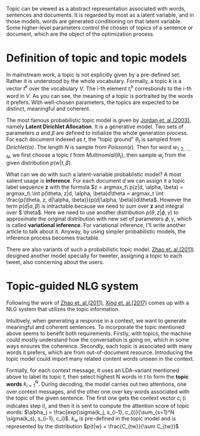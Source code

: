 Topic can be viewed as a abstract representation associated with words, sentences and documents. It is regarded by most as a latent variable, and in those models, words are generated conditioning on that latent variable. Some higher-level parameters control the chosen of topics of a sentence or document, which are the object of the optimization process.

# Definition of topic and topic models

In mainstream work, a topic is not explicitly given by a pre-defined set. Rather it is understood by the whole vocabulary. Formally, a topic *k* is a vector $t^k$ over the vocabulary *V*. The i-th element $t_i^k$ corresbonds to the i-th word in *V*. As you can see, the meaning of a topic is portraited by the words it prefers. With well-chosen parameters, the topics are expected to be distinct, meaningful and coherent.

The most famous probabilistic topic model is given by [Jordan et. al.(2003)](http://www.jmlr.org/papers/v3/blei03a.html), namely **Latent Dirichlet Allocation**. It is a generative model. Two sets of parameters $\alpha$ and $\beta$ are defined to initialize the whole generation process. For each document indexed as *t*, the "topic ground" $\theta_t$ is sampled from *Dirichlet($\alpha$)*. The length *N* is sample from $Poisson(\epsilon)$. Then for word $w_{1, 2,..., N}$, we first choose a topic *t* from $Multinomial(\theta_t)$, then sample $w_i$ from the given distribution $p(w|t, \beta)$.

What can we do with such a latent-variable probablistic model? A most salient usage is **inference**. For each document *d* we can assign it a topic label sequence **z** with the formula $z = argmax_t\ p(z|d, \alpha, \beta) = argmax_t\ \int p(\theta, z|d, \alpha, \beta)d\theta = argmax_t \int \frac{p(\theta, z, d|\alpha, \beta)}{p(d|\alpha, \beta)}d\theta$. However the term $p(d|\alpha, \beta)$ is intractable because we need to sum over **z** and integral over $ \theta$. Here we need to use another distribution $p(\theta, z|\phi, \gamma)$ to approximate the original distribution with new set of parameters $\phi, \gamma$, which is called **variational inference**. For variational inference, I'll write another article to talk about it. Anyway, by using simpler probabilistic models, the inference process becomes tractable.

There are also variants of such a probabilistic topic model. [Zhao et. al.(2011)](https://ink.library.smu.edu.sg/cgi/viewcontent.cgi?article=2374&context=sis_research) designed another model specially for tweeter, assigning a topic to each tweet, also concerning about the users.

# Topic-guided NLG system

Following the work of [Zhao et. al.(2011)](https://ink.library.smu.edu.sg/cgi/viewcontent.cgi?article=2374&context=sis_research), [Xing et. al.(2017)](https://arxiv.org/abs/1606.08340) comes up with a NLG system that utilizes the topic information. 

Intuitively, when generating a response in a context, we want to generate meaningful and coherent sentences. To incorporate the topic mentioned above seems to benefit both requirements. Firstly, with topics, the machine could mostly understand how the conversation is going on, which in some ways ensures the coherence. Secondly, each topic is associated with many words it prefers, which are from out-of-document resource. Introducing the topic model could import many related content words unseen in the context.

Formally, for each context message, it uses an LDA-variant mentioned above to label its topic *t*, then select highest N words in *t* to form the **topic words** $k_{i=1}^N$. During decoding, the model carries out two attentions, one over context messages, and the other one over key words associated with the topic of the given sentence. The first one gets the context vector $c_i$ (i indicates step i), and then it is sent to compute the attention score of topic words: $\alpha_j = \frac{exp(\sigma(k_j, s_{i-1}, c_i))}{\sum_{s=1}^N \sigma(k_s), s_{i-1}, c_i}$. $k_{w}$ is pre-defined in the topic model and is represented by the distribution $p(t|w) = \frac{C_{tw}}{\sum C_{tw}}$  


